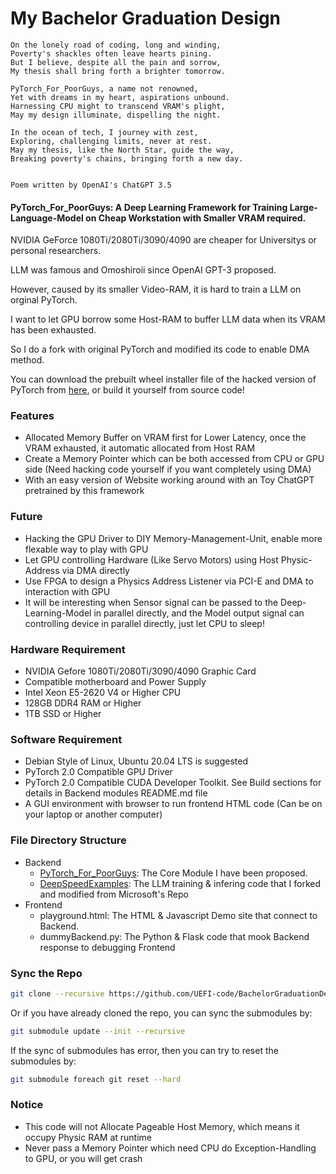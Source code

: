 # My Bachelor Graduation Design

```
On the lonely road of coding, long and winding,
Poverty's shackles often leave hearts pining.
But I believe, despite all the pain and sorrow,
My thesis shall bring forth a brighter tomorrow.

PyTorch_For_PoorGuys, a name not renowned,
Yet with dreams in my heart, aspirations unbound.
Harnessing CPU might to transcend VRAM's plight,
May my design illuminate, dispelling the night.

In the ocean of tech, I journey with zest,
Exploring, challenging limits, never at rest.
May my thesis, like the North Star, guide the way,
Breaking poverty's chains, bringing forth a new day.


Poem written by OpenAI's ChatGPT 3.5
```

#### PyTorch_For_PoorGuys: A Deep Learning Framework for Training Large-Language-Model on Cheap Workstation with Smaller VRAM required.

NVIDIA GeForce 1080Ti/2080Ti/3090/4090 are cheaper for Universitys or personal researchers.

LLM was famous and Omoshiroii since OpenAI GPT-3 proposed.

However, caused by its smaller Video-RAM, it is hard to train a LLM on orginal PyTorch.

I want to let GPU borrow some Host-RAM to buffer LLM data when its VRAM has been exhausted.

So I do a fork with original PyTorch and modified its code to enable DMA method.

You can download the prebuilt wheel installer file of the hacked version of PyTorch from [here](https://github.com/UEFI-code/PyTorch_For_PoorGuys/releases), or build it yourself from source code!

### Features

- Allocated Memory Buffer on VRAM first for Lower Latency, once the VRAM exhausted, it automatic allocated from Host RAM
- Create a Memory Pointer which can be both accessed from CPU or GPU side (Need hacking code yourself if you want completely using DMA)
- With an easy version of Website working around with an Toy ChatGPT pretrained by this framework

### Future

- Hacking the GPU Driver to DIY Memory-Management-Unit, enable more flexable way to play with GPU
- Let GPU controlling Hardware (Like Servo Motors) using Host Physic-Address via DMA directly
- Use FPGA to design a Physics Address Listener via PCI-E and DMA to interaction with GPU
- It will be interesting when Sensor signal can be passed to the Deep-Learning-Model in parallel directly, and the Model output signal can controlling device in parallel directly, just let CPU to sleep!

### Hardware Requirement

- NVIDIA Gefore 1080Ti/2080Ti/3090/4090 Graphic Card
- Compatible motherboard and Power Supply
- Intel Xeon E5-2620 V4 or Higher CPU
- 128GB DDR4 RAM or Higher
- 1TB SSD or Higher

### Software Requirement

- Debian Style of Linux, Ubuntu 20.04 LTS is suggested
- PyTorch 2.0 Compatible GPU Driver
- PyTorch 2.0 Compatible CUDA Developer Toolkit. See Build sections for details in Backend modules README.md file
- A GUI environment with browser to run frontend HTML code (Can be on your laptop or another computer)

### File Directory Structure

- Backend
    - [PyTorch_For_PoorGuys](https://github.com/UEFI-code/PyTorch_For_PoorGuys): The Core Module I have been proposed.
    - [DeepSpeedExamples](https://github.com/UEFI-code/DeepSpeedExamples): The LLM training & infering code that I forked and modified from Microsoft's Repo
- Frontend
    - playground.html: The HTML & Javascript Demo site that connect to Backend.
    - dummyBackend.py: The Python & Flask code that mook Backend response to debugging Frontend

### Sync the Repo

```bash
git clone --recursive https://github.com/UEFI-code/BachelorGraduationDesign
```

Or if you have already cloned the repo, you can sync the submodules by:

```bash
git submodule update --init --recursive
```

If the sync of submodules has error, then you can try to reset the submodules by:

```bash
git submodule foreach git reset --hard
```

### Notice

- This code will not Allocate Pageable Host Memory, which means it occupy Physic RAM at runtime
- Never pass a Memory Pointer which need CPU do Exception-Handling to GPU, or you will get crash